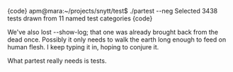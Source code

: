 {code}
apm@mara:~/projects/snytt/test$ ./partest --neg
Selected 3438 tests drawn from 11 named test categories
{code}

We've also lost --show-log; that one was already brought back from the dead once. Possibly it only needs to walk the earth long enough to feed on human flesh.  I keep typing it in, hoping to conjure it.

What partest really needs is tests.

